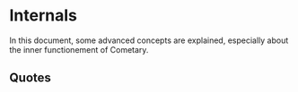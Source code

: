 # Internals
In this document, some advanced concepts are explained, especially
about the inner functionement of Cometary.

## Quotes
